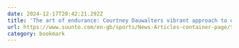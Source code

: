 ```yaml
---
date: 2024-12-17T20:42:21.292Z
title: 'The art of endurance: Courtney Dauwalters vibrant approach to ultra running'
url: https://www.suunto.com/en-gb/sports/News-Articles-container-page/the-art-of-endurance-courtney-dauwalters-vibrant-approach-to-ultra-running/
category: bookmark
---
```

